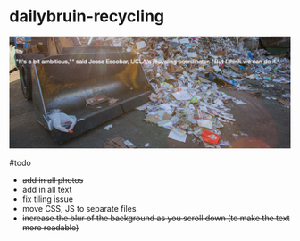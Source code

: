 dailybruin-recycling
====================

![sample photo](sample.png)

#todo

* <del> add in all photos </del>
* add in all text
* fix tiling issue
* move CSS, JS to separate files
* <del> increase the blur of the background as you scroll down (to make the text more readable) </del>
